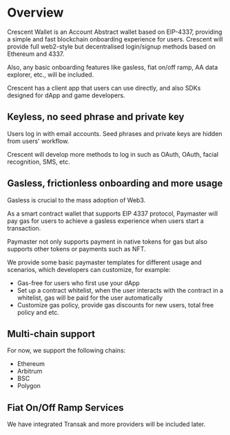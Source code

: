 # Overview

Crescent Wallet is an Account Abstract wallet based on EIP-4337, providing a simple and fast blockchain onboarding experience for users. Crescent will provide full web2-style but decentralised login/signup methods based on Ethereum and 4337.

Also, any basic onboarding features like gasless, fiat on/off ramp, AA data explorer, etc., will be included.

Crescent has a client app that users can use directly, and also SDKs designed for dApp and game developers.

## Keyless, no seed phrase and private key

Users log in with email accounts. Seed phrases and private keys are hidden from users' workflow.

Crescent will develop more methods to log in such as OAuth, OAuth, facial recognition, SMS, etc.

## Gasless, frictionless onboarding and more usage&#x20;

Gasless is crucial to the mass adoption of Web3.

As a smart contract wallet that supports EIP 4337 protocol, Paymaster will pay gas for users to achieve a gasless experience when users start a transaction.&#x20;

Paymaster not only supports payment in native tokens for gas but also supports other tokens or payments such as NFT.&#x20;

We provide some basic paymaster templates for different usage and scenarios, which developers can customize, for example:

* Gas-free for users who first use your dApp
* Set up a contract whitelist, when the user interacts with the contract in a whitelist, gas will be paid for the user automatically
* Customize gas policy, provide gas discounts for new users, total free policy and etc.

## Multi-chain support

For now, we support the following chains:

* Ethereum
* Arbitrum
* BSC
* Polygon&#x20;

## Fiat On/Off Ramp Services

We have integrated Transak and more providers will be included later.
